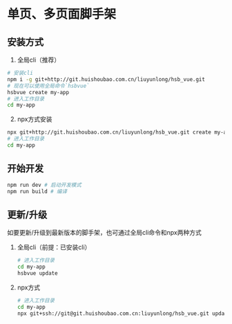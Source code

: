# 单页、多页面脚手架

## 安装方式
1. 全局cli（推荐）
```bash
# 安装cli
npm i -g git+http://git.huishoubao.com.cn/liuyunlong/hsb_vue.git
# 现在可以使用全局命令`hsbvue`
hsbvue create my-app
# 进入工作目录
cd my-app
```

2. npx方式安装
```bash
npx git+http://git.huishoubao.com.cn/liuyunlong/hsb_vue.git create my-app
# 进入工作目录
cd my-app
```


## 开始开发
```bash
npm run dev # 启动开发模式
npm run build # 编译
```



## 更新/升级

如要更新/升级到最新版本的脚手架，也可通过全局cli命令和npx两种方式

1. 全局cli（前提：已安装cli）

   ```bash
   # 进入工作目录
   cd my-app
   hsbvue update
   ```

2. npx方式

   ```bash
   # 进入工作目录
   cd my-app
   npx git+ssh://git@git.huishoubao.com.cn:liuyunlong/hsb_vue.git update
   ```
